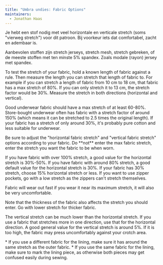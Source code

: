 ```yaml
---
title: "Umbra undies: Fabric Options"
maintainers:
  - Jonathan Haas
---
```


Je hebt een stof nodig met veel horizontale en verticale stretch (soms "vierweg stretch") voor dit patroon. Bij voorkeur iets dat comfortabel, zacht en adembaar is.

Aanbevolen stoffen zijn stretch jerseys, stretch mesh, stretch gebreken, of de meeste stoffen met ten minste 5% spandex. Zoals modale (rayon) jersey met spandex.

To test the stretch of your fabric, hold a known length of fabric against a rule.
Then measure the length you can stretch that length of fabric to.
For example if you can stretch a length of fabric from 10 cm to 18 cm, that fabric has a max stretch of 80%. If you can only stretch it to 13 cm, the stretch factor would be 30%.
Measure the stretch in both directions (horizontal and vertical).

Good underwear fabric should have a max stretch of at least 60-80%. Store-bought underwear often has fabric with a stretch factor of around 150% (which means it can be stretched to 2.5 times the original length). If your fabric has a stretch of only around 30%, it's probably pure cotton and less suitable for underwear.

<Warning>
Be sure to adjust the "horizontal fabric stretch" and "vertical fabric stretch" options according to your fabric. Do **not** enter the max fabric stretch, enter the stretch you want the fabric to be when worn.
</Warning>

If you have fabric with over 100% stretch, a good value for the horizontal stretch is 30%-50%.
If you have fabric with around 80% stretch, a good default value for the horizontal stretch is 30%.
If your fabric has 30% stretch, choose 15% horizontal stretch or less.
If you want to use zipper pockets, go with a low stretch as the zippers can't stretch themselves.

Fabric will wear out fast if you wear it near its maximum stretch, it will also be very uncomfortable.

Note that the thickness of the fabric also affects the stretch you should enter. Go with lower stretch for thicker fabric.

The vertical stretch can be much lower than the horizontal stretch. If you use a fabric that stretches more in one direction, use that for the horizontal direction.
A good general value for the vertical stretch is around 5%. If it is too high, the fabric may press uncomfortably against your crotch area.

<Note>
* If you use a different fabric for the lining, make sure it has around the same stretch as the outer fabric.
* If you use the same fabric for the lining, make sure to mark the lining piece, as otherwise both pieces may get confused easily during sewing.
</Note>
